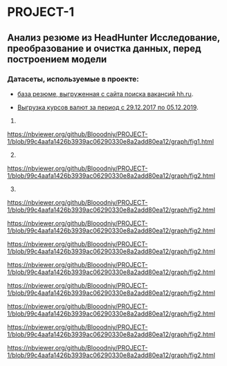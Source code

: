 # PROJECT-1
Анализ резюме из HeadHunter
Исследование, преобразование и очистка данных, перед построением модели
---

### Датасеты, используемые в проекте:

* [база резюме, выгруженная с сайта поиска вакансий hh.ru](https://drive.google.com/file/d/1Kb78mAWYKcYlellTGhIjPI-bCcKbGuTn/view?usp=sharing "dst-3.0_16_1_hh_database.csv").


* [Выгрузка курсов валют за период с 29.12.2017 по 05.12.2019](https://lms-cdn.skillfactory.ru/assets/courseware/v1/15abf80f45a2f3e93c3274101b451c67/asset-v1:SkillFactory+DST-3.0+28FEB2021+type@asset+block/ExchangeRates.zip "ExchangeRates.csv").

1.
https://nbviewer.org/github/Blooodniy/PROJECT-1/blob/99c4aafa1426b3939ac06290330e8a2add80ea12/graph/fig1.html

2.
https://nbviewer.org/github/Blooodniy/PROJECT-1/blob/99c4aafa1426b3939ac06290330e8a2add80ea12/graph/fig2.html

3.
https://nbviewer.org/github/Blooodniy/PROJECT-1/blob/99c4aafa1426b3939ac06290330e8a2add80ea12/graph/fig2.html

https://nbviewer.org/github/Blooodniy/PROJECT-1/blob/99c4aafa1426b3939ac06290330e8a2add80ea12/graph/fig2.html

https://nbviewer.org/github/Blooodniy/PROJECT-1/blob/99c4aafa1426b3939ac06290330e8a2add80ea12/graph/fig2.html

https://nbviewer.org/github/Blooodniy/PROJECT-1/blob/99c4aafa1426b3939ac06290330e8a2add80ea12/graph/fig2.html

https://nbviewer.org/github/Blooodniy/PROJECT-1/blob/99c4aafa1426b3939ac06290330e8a2add80ea12/graph/fig2.html

https://nbviewer.org/github/Blooodniy/PROJECT-1/blob/99c4aafa1426b3939ac06290330e8a2add80ea12/graph/fig2.html

https://nbviewer.org/github/Blooodniy/PROJECT-1/blob/99c4aafa1426b3939ac06290330e8a2add80ea12/graph/fig2.html

https://nbviewer.org/github/Blooodniy/PROJECT-1/blob/99c4aafa1426b3939ac06290330e8a2add80ea12/graph/fig2.html